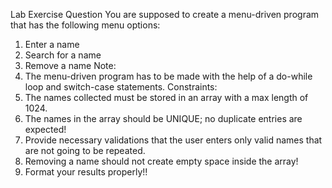 Lab Exercise Question
You are supposed to create a menu-driven program that has the following menu options:
1. Enter a name
2. Search for a name
3. Remove a name
Note:
1. The menu-driven program has to be made with the help of a do-while loop and switch-case statements.
Constraints:
1. The names collected must be stored in an array with a max length of 1024.
2. The names in the array should be UNIQUE; no duplicate entries are expected!
3. Provide necessary validations that the user enters only valid names that are not going to be repeated.
4. Removing a name should not create empty space inside the array!
5. Format your results properly!!